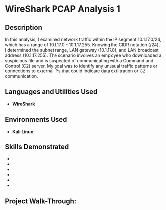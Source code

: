 <h1>WireShark PCAP Analysis 1</h1>

<h2>Description</h2>

In this analysis, I examined network traffic within the IP segment 10.1.17.0/24, which has a range of 10.1.17.0 - 10.1.17.255. Knowing the CIDR notation (/24), I determined the subnet range, LAN gateway (10.1.17.0), and LAN broadcast address (10.1.17.255). The scenario involves an employee who downloaded a suspicious file and is suspected of communicating with a Command and Control (C2) server. My goal was to identify any unusual traffic patterns or connections to external IPs that could indicate data exfiltration or C2 communication. <br />

<h2>Languages and Utilities Used</h2>

- <b>WireShark</b> 

<h2>Environments Used</h2>

- <b>Kali Linux</b>

<h2>Skills Demonstrated</h2>

- <b></b>
- <b></b>
- <b></b>
- <b></b>
- <b></b>
- <b></b>

<h2>Project Walk-Through:</h2>
